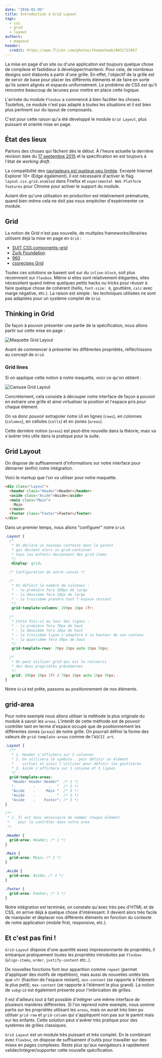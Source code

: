 ```yaml
---
date: "2016-01-05"
title: Introduction à Grid Layout
tags:
  - css
  - grid
  - layout
authors:
  - magsout
header:
  credit: https://www.flickr.com/photos/thomashawk/8031723857
---
```


La mise en page d'un site ou d'une application est toujours quelque chose de
complexe et fastidieux à développer/maintenir. Pour cela, de nombreux designs
sont élaborés à partir d'une grille. En effet, l'objectif de la grille est de
servir de base pour placer les différents éléments et de faire en sorte qu'ils
soient alignés et espacés uniformément. Le problème de CSS est qu'il rencontre
beaucoup de lacunes pour mettre en place cette logique.

L'arrivée du module `Flexbox` a commencé à bien faciliter les choses. Toutefois,
ce module n'est pas adapté à toutes les situations et il est bien plus pertinent
sur du layout de composants.

C'est pour cette raison qu'a été développé le module `Grid Layout`, plus
puissant et orienté mise en page.

## État des lieux

Parlons des choses qui fâchent dès le début. À l'heure actuelle la dernière
révision date du [17 septembre 2015](http://www.w3.org/TR/css-grid-1/) et la
spécification en est toujours à l'état de *working draft*.

La compatibilité des [navigateurs est quelque peu
limitée](http://caniuse.com/#feat=css-grid). Excepté Internet Explorer 10+ (Edge
également), il est nécessaire d'activer le flag `layout.css.grid.enabled` dans
Firefox et `experimental Web Platform features` pour Chrome pour activer le
support du module.

Autant dire qu'une utilisation en production est relativement prématurée, quand
bien même cela ne doit pas nous empêcher d'expérimenter ce module.

## Grid

La notion de Grid n'est pas nouvelle, de multiples frameworks/librairies
utilisent déjà la mise en page en `Grid` :

* [SUIT CSS components-grid](https://github.com/suitcss/components-grid)
* [Zurb Foundation](http://foundation.zurb.com/docs/components/grid.html)
* [960](http://960.gs/)
* [cssrecipes Grid](https://github.com/cssrecipes/grid)

Toutes ces solutions se basent soit sur du `inline-block`, soit plus récemment
sur `Flexbox`. Même si elles sont relativement élégantes, elles nécessitent
quand même quelques petits hacks ou tricks pour réussir à faire quelque chose de
cohérent (hello, `font-size: 0`, gouttière, `calc` avec marge négative, etc.).
La raison est simple : les techniques utilisées ne sont pas adaptées pour un
système complet de `Grid`.

## Thinking in Grid

De façon à pouvoir présenter une partie de la spécification, nous allons partir
sur cette mise en page :

![Maquette Grid Layout](maquette.png)

Avant de commencer à présenter les différentes propriétés, réfléchissons au
concept de `Grid`.

### Grid lines

Si on applique cette notion à notre maquette, voici ce qu'on obtient :

![Caniuse Grid Layout](grid-line.png)

Concrètement, cela consiste à découper notre interface de façon à pouvoir en
extraire une grille et ainsi virtualiser la position et l'espace pris pour
chaque élément.

On va donc pouvoir extrapoler notre UI en lignes (`rows`), en colonnes
(`columns`), en cellules (`cells`) et en zones (`areas`).

Cette dernière notion (`areas`) est peut-être nouvelle dans la théorie, mais va
s'avérer très utile dans la pratique pour la suite.

## Grid Layout

On dispose de suffisamment d'informations sur notre interface pour démarrer
(enfin) notre intégration.

Voici le markup que l'on va utiliser pour notre maquette.

```html
<div class="Layout">
  <header class="Header">Header</header>
  <aside class="Aside">Aside</aside>
  <main class="Main">
    Main
  </main>
  <footer class="Footer">Footer</footer>
</div>
```

Dans un premier temps, nous allons "configurer" notre `Grid`:

```CSS
.Layout {
  /*
   * On déclare un nouveau contexte dans le parent
   * qui devient alors un grid-container
   * tous les enfants deviennent des grid-items
   */
   display: grid;

  /* Configuration de notre canvas */

  /*
   * On définit le nombre de colonnes :
   * - la première fera 200px de large
   * - la deuxième fera 10px de large
   * - la troisième prendra tout l'espace restant
   */
   grid-template-columns: 200px 10px 1fr;

  /*
   * Cette fois-ci au tour des lignes :
   * - la première fera 70px de haut
   * - la deuxième fera 10px de haut
   * - la troisième ligne s'adaptera à la hauteur de son contenu
   * - la quatrième fera 50px de haut
   */
   grid-template-rows: 70px 10px auto 10px 50px;

  /*
   * On peut utiliser grid qui est le raccourci
   * des deux propriétés précédentes
   */
   grid: 200px 10px 1fr / 70px 10px auto 10px 50px;
}
```

Notre `Grid` est prête, passons au positionnement de nos éléments.

## grid-area

Pour notre exemple nous allons utiliser la méthode la plus originale du module à
savoir les `areas`. L'interêt de cette méthode est de pouvoir contrôler tant en
terme d'espace occupé que de positionnement les différentes zones (`areas`) de
notre grille. On pourrait définir la forme des valeurs de `grid-template-areas`
comme de l'`ASCII art`.

```CSS
.Layout {
  /**
   * 1. Header s'affichera sur 3 colonnes
   * 2. On utilisera le symbole . pour définir un élément
   *    virtuel et ainsi l'utiliser pour définir les gouttières
   * 3. Aside s'affichera sur 1 colonne et 3 lignes
   */
  grid-template-areas:
   "Header Header Header"  /* 1 */
   ".        .      .   "  /* 2 */
   "Aside    .     Main "  /* 3 */
   "Aside    .      .   "  /* 3 */
   "Aside    .    Footer"; /* 3 */
}

/**
 * 1. Il est donc nécessaire de nommer chaque élément
 *    pour le contrôler dans notre area
 */

.Header {
  grid-area: Header; /* 1 */
}

.Main {
  grid-area: Main; /* 1 */
}

.Aside {
  grid-area: Aside; /* 1 */
}

.Footer {
  grid-area: Footer; /* 1 */
}
```

Notre intégration est terminée, on constate qu'avec très peu d'HTML et de CSS,
on arrive déjà à quelque chose d'intéressant. Il devient alors très facile de
manipuler et déplacer nos différents éléments en fonction du contexte de notre
application (mobile first, responsive, etc.).

## Et c'est pas fini !

`Grid-Layout` dispose d'une quantité assez impressionnante de propriétés, il
embarque pratiquement toutes les propriétés introduites par `Flexbox`
(`align-items`, `order`, `justify-content` etc..).

De nouvelles fonctions font leur apparition comme `repeat` (permet d'appliquer
des motifs de répétition), mais aussi de nouvelles unités tels que `xfr`
(fraction de l'espace restant), `min-content` (se rapporte à l'élément le plus
petit), `max-content` (se rapporte à l'élément le plus grand). La notion de
`subgrid` est également présente pour l'imbrication de grilles.

Il est d'ailleurs tout à fait possible d'intégrer une même interface de
plusieurs manières différentes. Si l'on reprend notre exemple, nous somme partis
sur les propriétés utilisant les `areas`, mais on aurait très bien pu utiliser
`grid-row` et `grid-column` qui s'appliquent non pas sur le parent mais sur les
enfants. Cette solution peut s'avérer très pratique pour des systèmes de grilles
classiques.

`Grid Layout` est un module très puissant et très complet. En le combinant avec
`Flexbox`, on dispose de suffisament d'outils pour travailler sur des mises en
pages complexes. Reste plus qu'aux navigateurs à rapidement
valider/intégrer/supporter cette nouvelle spécification.

